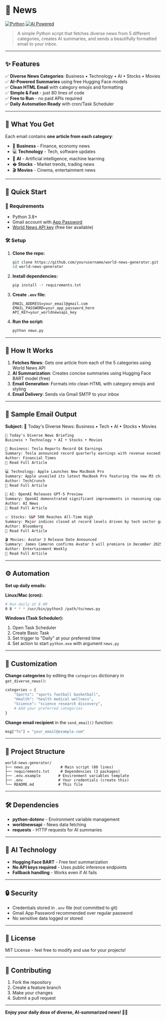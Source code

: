 # 📰 News 

[![Python](https://img.shields.io/badge/python-3.8%2B-blue.svg)](https://www.python.org/)
[![AI Powered](https://img.shields.io/badge/AI-Hugging%20Face-yellow.svg)](https://huggingface.co/)

> A simple Python script that fetches diverse news from 5 different categories, creates AI summaries, and sends a beautifully formatted email to your inbox.

---

## ✨ Features

✅ **Diverse News Categories**: Business • Technology • AI • Stocks • Movies  
✅ **AI-Powered Summaries** using free Hugging Face models  
✅ **Clean HTML Email** with category emojis and formatting  
✅ **Simple & Fast** - just 80 lines of code  
✅ **Free to Run** - no paid APIs required  
✅ **Daily Automation Ready** with cron/Task Scheduler

---

## 🎯 What You Get

Each email contains **one article from each category**:

- 💼 **Business** - Finance, economy news
- 💻 **Technology** - Tech, software updates  
- 🤖 **AI** - Artificial intelligence, machine learning
- � **Stocks** - Market trends, trading news
- 🎬 **Movies** - Cinema, entertainment news

---

## 🚀 Quick Start

### 🔧 Requirements

- Python 3.8+
- Gmail account with [App Password](https://support.google.com/accounts/answer/185833)
- [World News API key](https://worldnewsapi.com/) (free tier available)

### 🛠 Setup

1. **Clone the repo:**
    ```bash
    git clone https://github.com/yourusername/world-news-generator.git
    cd world-news-generator
    ```

2. **Install dependencies:**
    ```bash
    pip install -r requirements.txt
    ```

3. **Create `.env` file:**
    ```env
    EMAIL_ADDRESS=your_email@gmail.com
    EMAIL_PASSWORD=your_app_password_here
    API_KEY=your_worldnewsapi_key
    ```

4. **Run the script:**
    ```bash
    python news.py
    ```

---

## 🧠 How It Works

1. **Fetches News**: Gets one article from each of the 5 categories using World News API
2. **AI Summarization**: Creates concise summaries using Hugging Face BART model (free)
3. **Email Generation**: Formats into clean HTML with category emojis and styling
4. **Email Delivery**: Sends via Gmail SMTP to your inbox

---

## 📧 Sample Email Output

**Subject:** 📰 Today's Diverse News: Business • Tech • AI • Stocks • Movies

```html
📰 Today's Diverse News Briefing
Business • Technology • AI • Stocks • Movies

💼 Business: Tesla Reports Record Q4 Earnings
Summary: Tesla announced record quarterly earnings with revenue exceeding expectations...
Author: Financial Times
📖 Read Full Article

💻 Technology: Apple Launches New MacBook Pro
Summary: Apple unveiled its latest MacBook Pro featuring the new M3 chip...
Author: TechCrunch  
📖 Read Full Article

🤖 AI: OpenAI Releases GPT-5 Preview
Summary: OpenAI demonstrated significant improvements in reasoning capabilities...
Author: AI News
📖 Read Full Article

📈 Stocks: S&P 500 Reaches All-Time High
Summary: Major indices closed at record levels driven by tech sector gains...
Author: Bloomberg
📖 Read Full Article

🎬 Movies: Avatar 3 Release Date Announced
Summary: James Cameron confirms Avatar 3 will premiere in December 2025...
Author: Entertainment Weekly
📖 Read Full Article
```

---

## ⚙️ Automation

**Set up daily emails:**

**Linux/Mac (cron):**
```bash
# Run daily at 8 AM
0 8 * * * /usr/bin/python3 /path/to/news.py
```

**Windows (Task Scheduler):**
1. Open Task Scheduler
2. Create Basic Task
3. Set trigger to "Daily" at your preferred time
4. Set action to start `python.exe` with argument `news.py`

---

## 🔧 Customization

**Change categories** by editing the `categories` dictionary in `get_diverse_news()`:

```python
categories = {
    "Sports": "sports football basketball",
    "Health": "health medical wellness", 
    "Science": "science research discovery",
    # Add your preferred categories
}
```

**Change email recipient** in the `send_email()` function:
```python
msg["To"] = "your_email@example.com"
```

---

## 📁 Project Structure

```
world-news-generator/
├── news.py              # Main script (80 lines)
├── requirements.txt     # Dependencies (3 packages)
├── .env.example        # Environment variables template
├── .env                # Your credentials (create this)
└── README.md           # This file
```

---

## 🛠 Dependencies

- **python-dotenv** - Environment variable management
- **worldnewsapi** - News data fetching
- **requests** - HTTP requests for AI summaries

---

## 🤖 AI Technology

- **Hugging Face BART** - Free text summarization
- **No API keys required** - Uses public inference endpoints
- **Fallback handling** - Works even if AI fails

---

## 🔒 Security

- Credentials stored in `.env` file (not committed to git)
- Gmail App Password recommended over regular password
- No sensitive data logged or stored

---

## 📝 License

MIT License - feel free to modify and use for your projects!

---

## 🤝 Contributing

1. Fork the repository
2. Create a feature branch
3. Make your changes
4. Submit a pull request

---

**Enjoy your daily dose of diverse, AI-summarized news! 📰✨**
